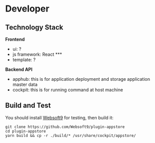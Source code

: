 # Developer

## Technology Stack

**Frontend**  

- ui: ?
- js framework: React ***
- template: ?

**Backend API**  

- apphub: this is for application deployment and storage application master data
- cockpit: this is for running command at host machine


## Build and Test

You should install [Websoft9](https://github.com/Websoft9/websoft9) for testing, then build it:

```
git clone https://github.com/Websoft9/plugin-appstore
cd plugin-appstore
yarn build && cp -r ./build/* /usr/share/cockpit/appstore/
```

